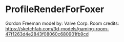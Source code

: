 # ProfileRenderForFoxer

Gordon Freeman model by: Valve Corp.
Room credits: https://sketchfab.com/3d-models/gaming-room-47f1263d4e2843f08060c680901fb9cd
